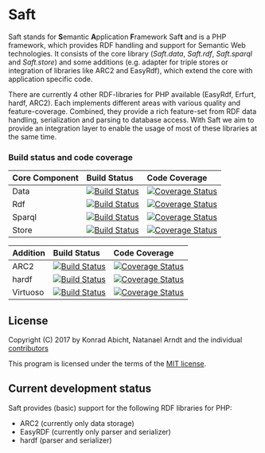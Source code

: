 # Saft

Saft stands for **S**emantic **A**pplication **F**ramework Saf**t** and is a PHP framework, which provides RDF handling and support for Semantic Web technologies. It consists of the core library (_Saft.data_, _Saft.rdf_, _Saft.sparql_ and _Saft.store_) and some additions (e.g. adapter for triple stores or integration of libraries like ARC2 and EasyRdf), which extend the core with application specific code.

There are currently 4 other RDF-libraries for PHP available (EasyRdf, Erfurt, hardf, ARC2). Each implements different areas with various quality and feature-coverage. Combined, they provide a rich feature-set from RDF data handling, serialization and parsing to database access. With Saft we aim to provide an integration layer to enable the usage of most of these libraries at the same time.

### Build status and code coverage

| Core Component | Build Status                                                                                                              | Code Coverage                                                                                                                                                      |
|:---------------|:--------------------------------------------------------------------------------------------------------------------------|:-------------------------------------------------------------------------------------------------------------------------------------------------------------------|
| Data           | [![Build Status](https://travis-ci.org/SaftIng/Saft.data.svg?branch=master)](https://travis-ci.org/SaftIng/Saft.data)     | [![Coverage Status](https://coveralls.io/repos/github/SaftIng/Saft.data/badge.svg?branch=master)](https://coveralls.io/github/SaftIng/Saft.data?branch=master)     |
| Rdf            | [![Build Status](https://travis-ci.org/SaftIng/Saft.rdf.svg?branch=master)](https://travis-ci.org/SaftIng/Saft.rdf)       | [![Coverage Status](https://coveralls.io/repos/github/SaftIng/Saft.rdf/badge.svg?branch=master)](https://coveralls.io/github/SaftIng/Saft.rdf?branch=master)       |
| Sparql         | [![Build Status](https://travis-ci.org/SaftIng/Saft.sparql.svg?branch=master)](https://travis-ci.org/SaftIng/Saft.sparql) | [![Coverage Status](https://coveralls.io/repos/github/SaftIng/Saft.sparql/badge.svg?branch=master)](https://coveralls.io/github/SaftIng/Saft.sparql?branch=master) |
| Store          | [![Build Status](https://travis-ci.org/SaftIng/Saft.store.svg?branch=master)](https://travis-ci.org/SaftIng/Saft.store)   | [![Coverage Status](https://coveralls.io/repos/github/SaftIng/Saft.store/badge.svg?branch=master)](https://coveralls.io/github/SaftIng/Saft.store?branch=master)   |

| Addition | Build Status                                                                                                                              | Code Coverage                                                                                                                                                                      |
|:---------|:------------------------------------------------------------------------------------------------------------------------------------------|:-----------------------------------------------------------------------------------------------------------------------------------------------------------------------------------|
| ARC2     | [![Build Status](https://travis-ci.org/SaftIng/Saft.arc2.svg?branch=master)](https://travis-ci.org/SaftIng/Saft.arc2)                     | [![Coverage Status](https://coveralls.io/repos/github/SaftIng/Saft.arc2/badge.svg?branch=master)](https://coveralls.io/github/SaftIng/Saft.arc2?branch=master)                     |
| hardf    | [![Build Status](https://travis-ci.org/SaftIng/Saft.hardf.svg?branch=master)](https://travis-ci.org/SaftIng/Saft.hardf)                   | [![Coverage Status](https://coveralls.io/repos/github/SaftIng/Saft.hardf/badge.svg?branch=master)](https://coveralls.io/github/SaftIng/Saft.hardf?branch=master)                   |
| Virtuoso | [![Build Status](https://travis-ci.org/SaftIng/Saft.store.virtuoso.svg?branch=master)](https://travis-ci.org/SaftIng/Saft.store.virtuoso) | [![Coverage Status](https://coveralls.io/repos/github/SaftIng/Saft.store.virtuoso/badge.svg?branch=master)](https://coveralls.io/github/SaftIng/Saft.store.virtuoso?branch=master) |

## License

Copyright (C) 2017 by Konrad Abicht, Natanael Arndt and the individual [contributors](CONTRIBUTORS)

This program is licensed under the terms of the [MIT license](https://github.com/SaftIng/Saft/blob/master/LICENSE).

## Current development status

Saft provides (basic) support for the following RDF libraries for PHP:

* ARC2 (currently only data storage)
* EasyRDF (currently only parser and serializer)
* hardf (parser and serializer)
